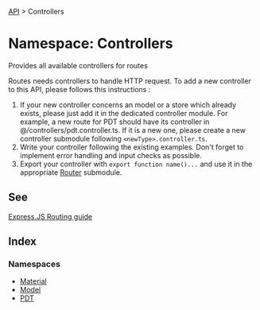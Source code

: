 [API](../../API.md) > Controllers

# Namespace: Controllers

Provides all available controllers for routes

Routes needs controllers to handle HTTP request. To add a new controller to this API, please follows this instructions :

1. If your new controller concerns an model or a store which already exists, please just add it in the dedicated controller module. For example, a new route for PDT should have its controller in @/controllers/pdt.controller.ts. If it is a new one, please create a new controller submodule following `<newType>.controller.ts`.
2. Write your controller following the existing examples. Don't forget to implement error handling and input checks as possible.
3. Export your controller with `export function name()...` and use it in the appropriate [Router](../namespace.Router/index.md) submodule.

## See

[Express.JS Routing guide](https://expressjs.com/en/guide/routing.html)

## Index

### Namespaces

-   [Material](namespaces/namespace.Material/index.md)
-   [Model](namespaces/namespace.Model/index.md)
-   [PDT](namespaces/namespace.PDT/index.md)

